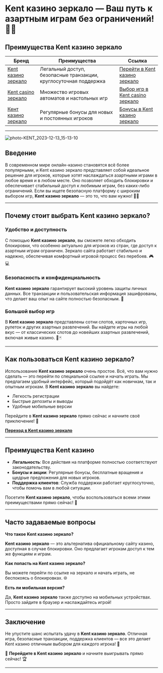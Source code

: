 # Kent казино зеркало — Ваш путь к азартным играм без ограничений! 🎰🎲

## Преимущества Kent казино зеркало
| **Бренд**                  | **Преимущества**                                         | **Ссылка**                                      |
|----------------------------|----------------------------------------------------------|-------------------------------------------------|
| [Kent казино зеркало](https://tinyurl.com/5r8a8dhk) | Легальный доступ, безопасные транзакции, круглосуточная поддержка | [Перейти в Kent казино зеркало](https://tinyurl.com/5r8a8dhk) |
| [Kent casino зеркало](https://tinyurl.com/5r8a8dhk) | Множество игровых автоматов и настольных игр              | [Выбор игр в Kent casino зеркало](https://tinyurl.com/5r8a8dhk) |
| [Кент казино зеркало](https://tinyurl.com/5r8a8dhk) | Регулярные бонусы для новых и постоянных игроков         | [Бонусы в Kent казино зеркало](https://tinyurl.com/5r8a8dhk) |

---
![photo-KENT_2023-12-13_15-13-10](https://github.com/user-attachments/assets/d831344a-d57a-48e7-aa19-803bf6fb6a32)

## Введение

В современном мире онлайн-казино становятся всё более популярными, и Kent казино зеркало представляет собой идеальное решение для игроков, которые хотят наслаждаться азартными играми в любое время и в любом месте. Оно позволяет обходить блокировки и обеспечивает стабильный доступ к любимым играм, без каких-либо ограничений. Если вы ищете безопасную платформу с широким выбором игр, **Kent казино зеркало** — это то, что вам нужно! 🌟🎰

---

## Почему стоит выбрать Kent казино зеркало?

### Удобство и доступность

С помощью **Kent казино зеркало**, вы сможете легко обходить блокировки, что особенно актуально для игроков из стран, где доступ к азартным играм ограничен. Зеркало сайта работает стабильно и надежно, обеспечивая комфортный игровой процесс без перебоев. 🎮💻

### Безопасность и конфиденциальность

**Kent казино зеркало** гарантирует высокий уровень защиты личных данных. Все транзакции и пользовательская информация зашифрованы, что делает ваш опыт на сайте полностью безопасным. 🔐

### Большой выбор игр

В **Kent казино зеркало** представлены сотни слотов, карточных игр, рулеток и других азартных развлечений. Вы найдете игры на любой вкус — от классических слотов до новейших азартных развлечений, включая живые казино. 🎰🃏

---

## Как пользоваться Kent казино зеркало?

Использование **Kent казино зеркало** очень простое. Всё, что вам нужно сделать — это перейти по специальной ссылке и начать играть. Мы предлагаем удобный интерфейс, который подойдёт как новичкам, так и опытным игрокам. В **Kent казино зеркало** вы найдете:

- Легкость регистрации
- Быстрые депозиты и выводы
- Удобные мобильные версии

Перейдите в **Kent казино зеркало** прямо сейчас и начните своё приключение! 🚀

[**Переход в Kent казино зеркало**](https://tinyurl.com/5r8a8dhk) 

---

## Преимущества Kent казино

- **Легальность**: Все действия на платформе полностью соответствуют законодательству.
- **Бонусы и акции**: Регулярные бонусы, бесплатные вращения и щедрые предложения для новых игроков.
- **Поддержка клиентов**: Служба поддержки работает круглосуточно, чтобы помочь вам в любой ситуации.

Посетите **Kent казино зеркало**, чтобы воспользоваться всеми этими преимуществами прямо сейчас! 💸

---

## Часто задаваемые вопросы

**Что такое Kent казино зеркало?**

**Kent казино зеркало** — это альтернатива официальному сайту казино, доступная в случае блокировки. Оно предлагает игрокам доступ к тем же функциям и играм.

**Как попасть на Kent казино зеркало?**

Вы можете перейти по ссылке на зеркало и начать играть, не беспокоясь о блокировках. 🌐

**Есть ли мобильная версия?**

Да, **Kent казино зеркало** также доступно на мобильных устройствах. Просто зайдите в браузер и наслаждайтесь игрой!

---

## Заключение

Не упустите шанс испытать удачу в **Kent казино зеркало**. Отличная игра, безопасные транзакции, поддержка клиентов — все это делает Kent казино отличным выбором для каждого игрока! 🎉

🔗 **Перейдите в Kent казино зеркало** и начните выигрывать прямо сейчас! 🏆

---
